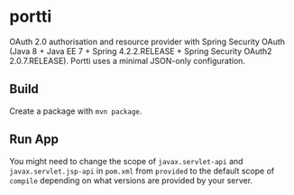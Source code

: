 portti
======

OAuth 2.0 authorisation and resource provider with Spring Security OAuth (Java 8 + Java EE 7 + Spring 4.2.2.RELEASE + Spring Security OAuth2 2.0.7.RELEASE). Portti uses a minimal JSON-only configuration.

## Build

Create a package with `mvn package`.

## Run App

You might need to change the scope of `javax.servlet-api` and `javax.servlet.jsp-api` in `pom.xml` from `provided` to the default scope of `compile` depending on what versions are provided by your server.
